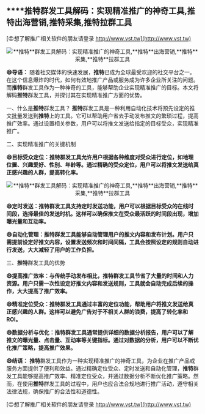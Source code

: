 ## ****推特**群发工具解码：实现精准推广的神奇工具,**推特**出海营销,**推特**采集,**推特**拉群工具**

[😍想了解推广相关软件的朋友请登录 http://www.vst.tw](http://www.vst.tw)

 <center><img src="https://vst.tw/MP4/tuiguang/png/2.png" alt="**推特**群发工具解码：实现精准推广的神奇工具,**推特**出海营销,**推特**采集,**推特**拉群工具"></center>

**😄导语：**
随着社交媒体的快速发展，**推特**已成为全球最受欢迎的社交平台之一。在这个信息爆炸的时代，如何有效地推广产品或服务成为许多企业所关注的问题。而**推特**群发工具作为一种神奇的工具，能够帮助企业实现精准推广的目标。本文将解码**推特**群发工具，并探讨其在实现精准推广方面的优势。

一、什么是**推特**群发工具？
**推特**群发工具是一种利用自动化技术将预先设定的推文批量发送到**推特**上的工具。它可以帮助用户省去手动发布推文的繁琐过程，提高推广效率。通过设置相关参数，用户可以将推文发送给指定的目标受众，实现精准推广。

二、实现精准推广的关键机制

**😄目标受众定位：**推特**群发工具允许用户根据各种维度对受众进行定位，如地理位置、兴趣爱好、性别、年龄等。通过精确的受众定位，用户可以将推文发送给真正感兴趣的人群，提高转化率。**

 <center><img src="https://vst.tw/MP4/tuiguang/png/2.png" alt="**推特**群发工具解码：实现精准推广的神奇工具,**推特**出海营销,**推特**采集,**推特**拉群工具"></center>

**😄定时发送：**推特**群发工具支持定时发送功能，用户可以根据目标受众的在线时间段，选择最佳的发送时机。这样可以确保推文在受众最活跃的时间段出现，增加曝光量和互动率。**

**😄自动化管理：**推特**群发工具能够自动管理用户的推文内容和发布计划。用户只需提前设定好推文内容，设置发送频次和时间间隔，工具会按照设定的规则自动进行发送，大大减轻了用户的工作负担。**

三、**推特**群发工具的优势

**😄提高推广效率：与传统手动发布相比，**推特**群发工具节省了大量的时间和人力资源。用户只需一次性设定好推文内容和发送规则，工具就会自动完成后续的操作，大大提高了推广效率。**

**😄精准定位受众：**推特**群发工具通过丰富的定位功能，帮助用户将推文发送给真正感兴趣的人群。这样可以避免广告对于不相关人群的浪费，提高了转化率和ROI。**

**😄数据分析与优化：**推特**群发工具通常提供详细的数据分析报告，用户可以了解推文的曝光量、点击量、互动率等关键指标。通过对数据的分析，用户可以不断优化推广策略，提高推广效果。**

**😄结语：**
**推特**群发工具作为一种实现精准推广的神奇工具，为企业在推广产品或服务方面提供了便利和效益。通过精确定位受众、定时发送和自动化管理，**推特**群发工具能够提高推广效率、精准定位受众，并通过数据分析不断优化推广策略。然而，在使用**推特**群发工具的过程中，用户也应合法合规地进行推广活动，遵守相关法律法规，确保推广的合法性和道德性。

[😍想了解推广相关软件的朋友请登录 http://www.vst.tw](http://www.vst.tw)



